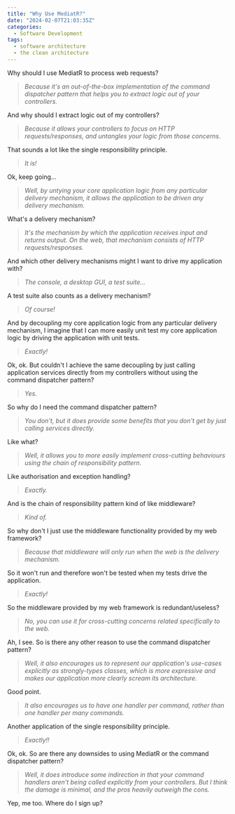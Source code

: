```yaml
---
title: "Why Use MediatR?"
date: "2024-02-07T21:03:35Z"
categories:
  - Software Development
tags:
  - software architecture
  - the clean architecture
---
```


Why should I use MediatR to process web requests?

> _Because it's an out-of-the-box implementation of the command dispatcher pattern that helps you to extract logic out of your controllers._

And why should I extract logic out of my controllers?

> _Because it allows your controllers to focus on HTTP requests/responses, and untangles your logic from those concerns._

That sounds a lot like the single responsibility principle.

> _It is!_

Ok, keep going...

> _Well, by untying your core application logic from any particular delivery mechanism, it allows the application to be driven any delivery mechanism._

What's a delivery mechanism?

> _It's the mechanism by which the application receives input and returns output. On the web, that mechanism consists of HTTP requests/responses._

And which other delivery mechanisms might I want to drive my application with?

> _The console, a desktop GUI, a test suite..._

A test suite also counts as a delivery mechanism?

> _Of course!_

And by decoupling my core application logic from any particular delivery mechanism, I imagine that I can more easily unit test my core application logic by driving the application with unit tests.

> _Exactly!_

Ok, ok. But couldn't I achieve the same decoupling by just calling application services directly from my controllers without using the command dispatcher pattern?

> _Yes._

So why do I need the command dispatcher pattern?

> _You don't, but it does provide some benefits that you don't get by just calling services directly._

Like what?

> _Well, it allows you to more easily implement cross-cutting behaviours using the chain of responsibility pattern._

Like authorisation and exception handling?

> _Exactly._

And is the chain of responsibility pattern kind of like middleware?

> _Kind of._

So why don't I just use the middleware functionality provided by my web framework?

> _Because that middleware will only run when the web is the delivery mechanism._

So it won't run and therefore won't be tested when my tests drive the application.

> _Exactly!_

So the middleware provided by my web framework is redundant/useless?

> _No, you can use it for cross-cutting concerns related specifically to the web._

Ah, I see. So is there any other reason to use the command dispatcher pattern?

> _Well, it also encourages us to represent our application's use-cases explicitly as strongly-types classes, which is more expressive and makes our application more clearly scream its architecture._

Good point.

> _It also encourages us to have one handler per command, rather than one handler per many commands._

Another application of the single responsibility principle.

> _Exactly!!_

Ok, ok. So are there any downsides to using MediatR or the command dispatcher pattern?

> _Well, it does introduce some indirection in that your command handlers aren't being called explicitly from your controllers. But I think the damage is minimal, and the pros heavily outweigh the cons._

Yep, me too. Where do I sign up?
